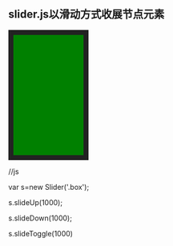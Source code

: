 ## slider.js以滑动方式收展节点元素
<div class='box' style='width:100px;height:200px;border:10px solid #222;padding:20px;background:green;'></div>

//js

var s=new Slider('.box');

s.slideUp(1000);

s.slideDown(1000);

s.slideToggle(1000)
